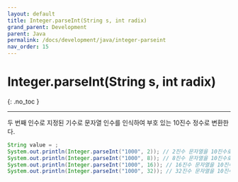 ```yaml
---
layout: default
title: Integer.parseInt(String s, int radix)
grand_parent: Development
parent: Java
permalink: /docs/development/java/integer-parseint
nav_order: 15
---
```


# Integer.parseInt(String s, int radix)
{: .no_toc }

---

두 번째 인수로 지정된 기수로 문자열 인수를 인식하여 부호 있는 10진수 정수로 변환한다.

```java
String value = ;
System.out.println(Integer.parseInt("1000", 2)); // 2진수 문자열을 10진수로, 8
System.out.println(Integer.parseInt("1000", 8)); // 8진수 문자열을 10진수로, 512
System.out.println(Integer.parseInt("1000", 16)); // 16진수 문자열을 10진수로, 4096
System.out.println(Integer.parseInt("1000", 32)); // 32진수 문자열을 10진수로, 32768
```

